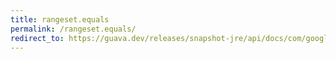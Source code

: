 ```yaml
---
title: rangeset.equals
permalink: /rangeset.equals/
redirect_to: https://guava.dev/releases/snapshot-jre/api/docs/com/google/common/collect/RangeSet.html#equals-java.lang.Object-
---
```

